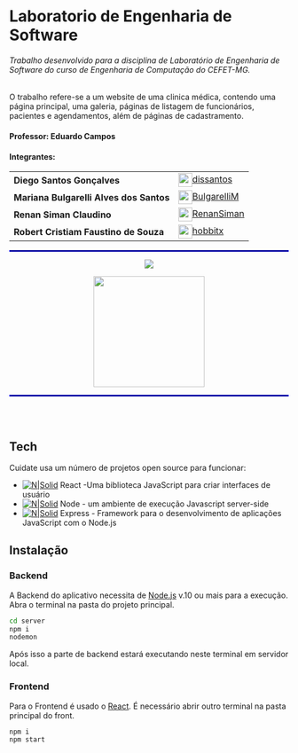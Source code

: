# Laboratorio de Engenharia de Software

###### _Trabalho desenvolvido para a disciplina de Laboratório de Engenharia de Software do curso de Engenharia de Computação do CEFET-MG._

<p> O trabalho refere-se a um website de uma clinica médica, contendo uma página principal, uma galeria, páginas de listagem de funcionários, pacientes e agendamentos, além de páginas de cadastramento.</p>

#### Professor: Eduardo Campos

#### Integrantes:
<table>
  <tr>
   <td><b>Diego Santos Gonçalves</b></td>
   <td><a href="https://github.com/dissantos"><img align="center" src="https://avatars.githubusercontent.com/u/49028141?s=400&v=4" width="25px;" alt=""/>dissantos</a><br/></td>
  </tr>
  <tr>
    <td><b>Mariana Bulgarelli Alves dos Santos</b></td>
    <td><a href="https://github.com/BulgarelliM"><img align="center" src="https://avatars.githubusercontent.com/u/42696123?s=460&u=c7ab48580269b43a0d9e6595fd2fcf65874765db&v=4" width="25px;" alt=""/>BulgarelliM</a><br/></td>
   </tr>
  <tr>
    <td><b>Renan Siman Claudino</b></td>
    <td><a href="https://github.com/RenanSiman"><img align="center" src="https://avatars.githubusercontent.com/u/31517127?s=460&u=9882f9e624feb52b48c5b510b195ac669a7dfef4&v=4" width="25px;" alt=""/>RenanSiman</a><br/></td>
   </tr>
  <tr>
    <td><b>Robert Cristiam Faustino de Souza</b></td>
    <td><a href="https://github.com/hobbitx"><img align="center" src="https://avatars.githubusercontent.com/u/14082208?s=460&u=df01b3925b145a6c448567f2f8fbb6bf46115c4c&v=4" width="25px;" alt=""/>hobbitx</a><br/></td>
   </tr>
</table>

<hr style="border:1px  solid blue"> </hr>

<p align="center">
  <img src="https://github.com/hobbitx/EngSoft_TP2/blob/main/src/imagens/logo_text.png" />
</p>

<p align="center">
  <img src="https://github.com/hobbitx/EngSoft_TP2/blob/main/src/imagens/logoicon.svg" width="200px"/>
</p>

<hr style="border:1px  solid blue"> </hr>
<br>
<br>

## Tech

Cuidate usa um número de projetos open source para funcionar:

- [![N|Solid](https://i.ibb.co/YQxbvs9/Logo192.png)](https://pt-br.reactjs.org/) React -Uma biblioteca JavaScript para criar interfaces de usuário
- [![N|Solid](https://i.ibb.co/thqDk9V/N1-JRs-Fe-B-400x400.png)](https://nodejs.org/en/) Node - um ambiente de execução Javascript server-side
- [![N|Solid](https://i.ibb.co/S0qqQhD/Express-facebook-share.png)](https://expressjs.com/pt-br/) Express - Framework para o desenvolvimento de aplicações JavaScript com o Node.js


## Instalação

### Backend
A Backend do aplicativo necessita de [Node.js](https://nodejs.org/) v.10 ou mais para a execução.
Abra o terminal na pasta do projeto principal.

```sh
cd server
npm i
nodemon
```

Após isso a parte de backend estará executando neste terminal em servidor local.

### Frontend
Para o Frontend é usado o [React](https://pt-br.reactjs.org/). É necessário abrir outro terminal na pasta principal do front.

```sh
npm i
npm start
```
